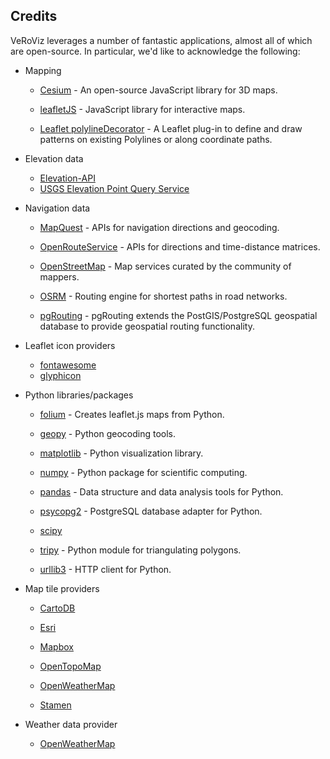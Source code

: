 ## Credits
		
VeRoViz leverages a number of fantastic applications, almost all of which are open-source. In particular, we'd like to acknowledge the following:

- Mapping
    - [Cesium](https://cesiumjs.org) - An open-source JavaScript library for 3D maps.

    - [leafletJS](https://leafletjs.com) - JavaScript library for interactive maps.

    - [Leaflet polylineDecorator](https://github.com/bbecquet/Leaflet.PolylineDecorator) - A Leaflet plug-in to define and draw patterns on existing Polylines or along coordinate paths.

- Elevation data
	- [Elevation-API](https://elevation-api.io)
	- [USGS Elevation Point Query Service](https://nationalmap.gov/epqs)
	 
- Navigation data
    - [MapQuest](https://developer.mapquest.com/documentation/) - APIs for navigation directions and geocoding.

    - [OpenRouteService](https://openrouteservice.org) - APIs for directions and time-distance matrices.

    - [OpenStreetMap](https://www.openstreetmap.org/copyright) - Map services curated by the community of mappers.

    - [OSRM](http://project-osrm.org) - Routing engine for shortest paths in road networks.

    - [pgRouting](https://pgrouting.org) - pgRouting extends the PostGIS/PostgreSQL geospatial database to provide geospatial routing functionality.

- Leaflet icon providers
    - [fontawesome](https://fontawesome.com)
    - [glyphicon](https://github.com/Leaflet/Leaflet.Icon.Glyph)

- Python libraries/packages
    - [folium](https://github.com/python-visualization/folium) - Creates leaflet.js maps from Python.
    - [geopy](https://github.com/geopy/geopy) - Python geocoding tools.

    - [matplotlib](https://matplotlib.org)	- Python visualization library.

    - [numpy](https://numpy.org) - Python package for scientific computing.

    - [pandas](https://pandas.pydata.org) - Data structure and data analysis tools for Python.

    - [psycopg2](https://pypi.org/project/psycopg2) - PostgreSQL database adapter for Python.

    - [scipy](https://www.scipy.org)

    - [tripy](https://github.com/linuxlewis/tripy) - Python module for triangulating polygons.

    - [urllib3](https://pypi.org/project/urllib3) - HTTP client for Python.

- Map tile providers		
		
    - [CartoDB](https://github.com/CartoDB/cartodb)

    - [Esri](https://www.esri.com)

    - [Mapbox](https://www.mapbox.com)

    - [OpenTopoMap](https://opentopomap.org)
    
    - [OpenWeatherMap](https://openweathermap.org)

    - [Stamen](http://stamen.com)
    
- Weather data provider
    
    - [OpenWeatherMap](https://openweathermap.org)
    